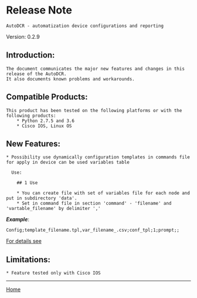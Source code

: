 # Release Note

	AutoDCR - automatization device configurations and reporting

Version: 0.2.9

## Introduction:

	The document communicates the major new features and changes in this release of the AutoDCR. 
	It also documents known problems and workarounds.

## Compatible Products:

	This product has been tested on the following platforms or with the following products:
		* Python 2.7.5 and 3.6
		* Cisco IOS, Linux OS

## New Features:

	* Possibility use dynamically configuration templates in commands file for apply in device can be used variables table 
	  
	  Use:
	  
		## 1 Use

		* You can create file with set of variables file for each node and put in subdirectory 'data'.
		* Set in command file in section 'command' - 'filename' and 'vartable_filename' by delimiter ','
		
  ***Example***:


```Config;template_filename.tpl,var_filename_.csv;conf_tpl;1;prompt;;```



[For details see](../docs/configuration_template.md)
	
## Limitations:
	
	* Feature tested only with Cisco IOS
	
----

[Home](../README.md)